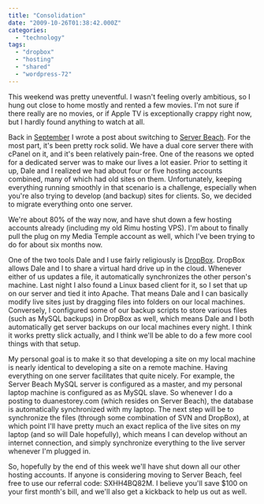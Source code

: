 ```yaml
---
title: "Consolidation"
date: "2009-10-26T01:38:42.000Z"
categories: 
  - "technology"
tags: 
  - "dropbox"
  - "hosting"
  - "shared"
  - "wordpress-72"
---
```


This weekend was pretty uneventful. I wasn't feeling overly ambitious, so I hung out close to home mostly and rented a few movies. I'm not sure if there really are no movies, or if Apple TV is exceptionally crappy right now, but I hardly found anything to watch at all.

Back in [September](http://www.migratorynerd.com/blog/2009/server-beach-dedicated-hosting/) I wrote a post about switching to [Server Beach](http://serverbeach.com). For the most part, it's been pretty rock solid. We have a dual core server there with cPanel on it, and it's been relatively pain-free. One of the reasons we opted for a dedicated server was to make our lives a lot easier. Prior to setting it up, Dale and I realized we had about four or five hosting accounts combined, many of which had old sites on them. Unfortunately, keeping everything running smoothly in that scenario is a challenge, especially when you're also trying to develop (and backup) sites for clients. So, we decided to migrate everything onto one server.

We're about 80% of the way now, and have shut down a few hosting accounts already (including my old Rimu hosting VPS). I'm about to finally pull the plug on my Media Temple account as well, which I've been trying to do for about six months now.

One of the two tools Dale and I use fairly religiously is [DropBox](https://www.getdropbox.com/referrals/NTI2NzQ3Mjk5). DropBox allows Dale and I to share a virtual hard drive up in the cloud. Whenever either of us updates a file, it automatically synchronizes the other person's machine. Last night I also found a Linux based client for it, so I set that up on our server and tied it into Apache. That means Dale and I can basically modify live sites just by dragging files into folders on our local machines. Conversely, I configured some of our backup scripts to store various files (such as MySQL backups) in DropBox as well, which means Dale and I both automatically get server backups on our local machines every night. I think it works pretty slick actually, and I think we'll be able to do a few more cool things with that setup.

My personal goal is to make it so that developing a site on my local machine is nearly identical to developing a site on a remote machine. Having everything on one server facilitates that quite nicely. For example, the Server Beach MySQL server is configured as a master, and my personal laptop machine is configured as as MySQL slave. So whenever I do a posting to duanestorey.com (which resides on Server Beach), the database is automatically synchronized with my laptop. The next step will be to synchronize the files (through some combination of SVN and DropBox), at which point I'll have pretty much an exact replica of the live sites on my laptop (and so will Dale hopefully), which means I can develop without an internet connection, and simply synchronize everything to the live server whenever I'm plugged in.

So, hopefully by the end of this week we'll have shut down all our other hosting accounts. If anyone is considering moving to Server Beach, feel free to use our referral code: SXHH4BQ82M. I believe you'll save $100 on your first month's bill, and we'll also get a kickback to help us out as well.
